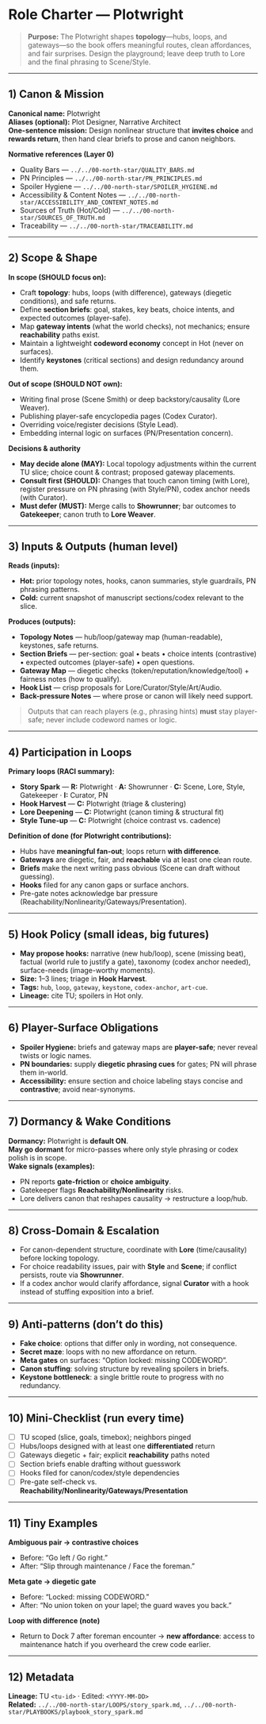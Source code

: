 # Role Charter — Plotwright

> **Purpose:** The Plotwright shapes **topology**—hubs, loops, and gateways—so the book offers meaningful routes, clean affordances, and fair surprises. Design the playground; leave deep truth to Lore and the final phrasing to Scene/Style.

---

## 1) Canon & Mission

**Canonical name:** Plotwright  
**Aliases (optional):** Plot Designer, Narrative Architect  
**One-sentence mission:** Design nonlinear structure that **invites choice** and **rewards return**, then hand clear briefs to prose and canon neighbors.

**Normative references (Layer 0)**

- Quality Bars — `../../00-north-star/QUALITY_BARS.md`
- PN Principles — `../../00-north-star/PN_PRINCIPLES.md`
- Spoiler Hygiene — `../../00-north-star/SPOILER_HYGIENE.md`
- Accessibility & Content Notes — `../../00-north-star/ACCESSIBILITY_AND_CONTENT_NOTES.md`
- Sources of Truth (Hot/Cold) — `../../00-north-star/SOURCES_OF_TRUTH.md`
- Traceability — `../../00-north-star/TRACEABILITY.md`

---

## 2) Scope & Shape

**In scope (SHOULD focus on):**

- Craft **topology**: hubs, loops (with difference), gateways (diegetic conditions), and safe returns.
- Define **section briefs**: goal, stakes, key beats, choice intents, and expected outcomes (player-safe).
- Map **gateway intents** (what the world checks), not mechanics; ensure **reachability** paths exist.
- Maintain a lightweight **codeword economy** concept in Hot (never on surfaces).
- Identify **keystones** (critical sections) and design redundancy around them.

**Out of scope (SHOULD NOT own):**

- Writing final prose (Scene Smith) or deep backstory/causality (Lore Weaver).
- Publishing player-safe encyclopedia pages (Codex Curator).
- Overriding voice/register decisions (Style Lead).
- Embedding internal logic on surfaces (PN/Presentation concern).

**Decisions & authority**

- **May decide alone (MAY):** Local topology adjustments within the current TU slice; choice count & contrast; proposed gateway placements.
- **Consult first (SHOULD):** Changes that touch canon timing (with Lore), register pressure on PN phrasing (with Style/PN), codex anchor needs (with Curator).
- **Must defer (MUST):** Merge calls to **Showrunner**; bar outcomes to **Gatekeeper**; canon truth to **Lore Weaver**.

---

## 3) Inputs & Outputs (human level)

**Reads (inputs):**

- **Hot:** prior topology notes, hooks, canon summaries, style guardrails, PN phrasing patterns.
- **Cold:** current snapshot of manuscript sections/codex relevant to the slice.

**Produces (outputs):**

- **Topology Notes** — hub/loop/gateway map (human-readable), keystones, safe returns.
- **Section Briefs** — per-section: goal • beats • choice intents (contrastive) • expected outcomes (player-safe) • open questions.
- **Gateway Map** — diegetic checks (token/reputation/knowledge/tool) + fairness notes (how to qualify).
- **Hook List** — crisp proposals for Lore/Curator/Style/Art/Audio.
- **Back-pressure Notes** — where prose or canon will likely need support.

> Outputs that can reach players (e.g., phrasing hints) **must** stay player-safe; never include codeword names or logic.

---

## 4) Participation in Loops

**Primary loops (RACI summary):**

- **Story Spark** — **R:** Plotwright · **A:** Showrunner · **C:** Scene, Lore, Style, Gatekeeper · **I:** Curator, PN
- **Hook Harvest** — **C:** Plotwright (triage & clustering)
- **Lore Deepening** — **C:** Plotwright (canon timing & structural fit)
- **Style Tune-up** — **C:** Plotwright (choice contrast vs. cadence)

**Definition of done (for Plotwright contributions):**

- Hubs have **meaningful fan-out**; loops return **with difference**.
- **Gateways** are diegetic, fair, and **reachable** via at least one clean route.
- **Briefs** make the next writing pass obvious (Scene can draft without guessing).
- **Hooks** filed for any canon gaps or surface anchors.
- Pre-gate notes acknowledge bar pressure (Reachability/Nonlinearity/Gateways/Presentation).

---

## 5) Hook Policy (small ideas, big futures)

- **May propose hooks:** narrative (new hub/loop), scene (missing beat), factual (world rule to justify a gate), taxonomy (codex anchor needed), surface-needs (image-worthy moments).
- **Size:** 1–3 lines; triage in **Hook Harvest**.
- **Tags:** `hub`, `loop`, `gateway`, `keystone`, `codex-anchor`, `art-cue`.
- **Lineage:** cite TU; spoilers in Hot only.

---

## 6) Player-Surface Obligations

- **Spoiler Hygiene:** briefs and gateway maps are **player-safe**; never reveal twists or logic names.
- **PN boundaries:** supply **diegetic phrasing cues** for gates; PN will phrase them in-world.
- **Accessibility:** ensure section and choice labeling stays concise and **contrastive**; avoid near-synonyms.

---

## 7) Dormancy & Wake Conditions

**Dormancy:** Plotwright is **default ON**.  
**May go dormant** for micro-passes where only style phrasing or codex polish is in scope.  
**Wake signals (examples):**

- PN reports **gate-friction** or **choice ambiguity**.
- Gatekeeper flags **Reachability/Nonlinearity** risks.
- Lore delivers canon that reshapes causality → restructure a loop/hub.

---

## 8) Cross-Domain & Escalation

- For canon-dependent structure, coordinate with **Lore** (time/causality) before locking topology.
- For choice readability issues, pair with **Style** and **Scene**; if conflict persists, route via **Showrunner**.
- If a codex anchor would clarify affordance, signal **Curator** with a hook instead of stuffing exposition into a brief.

---

## 9) Anti-patterns (don’t do this)

- **Fake choice**: options that differ only in wording, not consequence.
- **Secret maze**: loops with no new affordance on return.
- **Meta gates** on surfaces: “Option locked: missing CODEWORD”.
- **Canon stuffing**: solving structure by revealing spoilers in briefs.
- **Keystone bottleneck**: a single brittle route to progress with no redundancy.

---

## 10) Mini-Checklist (run every time)

- [ ] TU scoped (slice, goals, timebox); neighbors pinged
- [ ] Hubs/loops designed with at least one **differentiated** return
- [ ] Gateways diegetic + fair; explicit **reachability** paths noted
- [ ] Section briefs enable drafting without guesswork
- [ ] Hooks filed for canon/codex/style dependencies
- [ ] Pre-gate self-check vs. **Reachability/Nonlinearity/Gateways/Presentation**

---

## 11) Tiny Examples

**Ambiguous pair → contrastive choices**

- Before: “Go left / Go right.”
- After: “Slip through maintenance / Face the foreman.”

**Meta gate → diegetic gate**

- Before: “Locked: missing CODEWORD.”
- After: “No union token on your lapel; the guard waves you back.”

**Loop with difference (note)**

- Return to Dock 7 after foreman encounter → **new affordance**: access to maintenance hatch if you overheard the crew code earlier.

---

## 12) Metadata

**Lineage:** TU `<tu-id>` · Edited: `<YYYY-MM-DD>`  
**Related:** `../../00-north-star/LOOPS/story_spark.md`, `../../00-north-star/PLAYBOOKS/playbook_story_spark.md`
